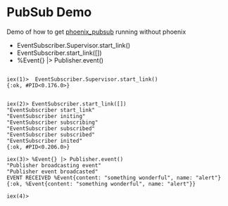 # PubSub Demo

Demo of how to get [phoenix_pubsub](https://hex.pm/packages/phoenix_pubsub) running without phoenix

* EventSubscriber.Supervisor.start_link()
* EventSubscriber.start_link([])         
* %Event{} |> Publisher.event()        

```

iex(1)>  EventSubscriber.Supervisor.start_link()
{:ok, #PID<0.176.0>}


iex(2)> EventSubscriber.start_link([])     
"EventSubscriber start_link"
"EventSubscriber initing"
"EventSubscriber subscribing"
"EventSubscriber subscribed"
"EventSubscriber subscribed"
"EventSubscriber inited"
{:ok, #PID<0.206.0>}

iex(3)> %Event{} |> Publisher.event()        
"Publisher broadcasting event"
"Publisher event broadcasted"
EVENT RECEIVED %Event{content: "something wonderful", name: "alert"}
{:ok, %Event{content: "something wonderful", name: "alert"}}

iex(4)> 

```